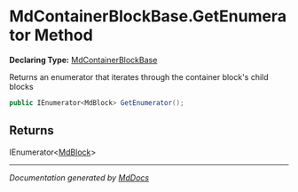 ﻿# MdContainerBlockBase.GetEnumerator Method

**Declaring Type:** [MdContainerBlockBase](../index.md)

Returns an enumerator that iterates through the container block's child blocks

```csharp
public IEnumerator<MdBlock> GetEnumerator();
```

## Returns

IEnumerator\<[MdBlock](../../MdBlock/index.md)\>

___

*Documentation generated by [MdDocs](https://github.com/ap0llo/mddocs)*

